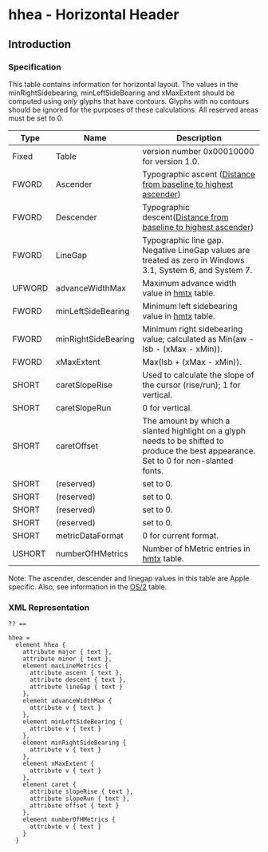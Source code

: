 # hhea - Horizontal Header

## Introduction

### Specification

This table contains information for horizontal layout. The values in the
minRightSidebearing, minLeftSideBearing and xMaxExtent should be
computed using *only* glyphs that have contours. Glyphs with no contours
should be ignored for the purposes of these calculations. All reserved
areas must be set to 0.

| Type   | Name                | Description                                                                                                                            |
| ------ | ------------------- | -------------------------------------------------------------------------------------------------------------------------------------- |
| Fixed  | Table               | version number 0x00010000 for version 1.0.                                                                                             |
| FWORD  | Ascender            | Typographic ascent ([Distance from baseline to highest ascender](http://developer.apple.com/fonts/TTRefMan/RM06/Chap6hhea.html))       |
| FWORD  | Descender           | Typographic descent([Distance from baseline to highest ascender](http://developer.apple.com/fonts/TTRefMan/RM06/Chap6hhea.html))       |
| FWORD  | LineGap             | Typographic line gap. Negative LineGap values are treated as zero in Windows 3.1, System 6, and System 7.                              |
| UFWORD | advanceWidthMax     | Maximum advance width value in [hmtx](#chapter.hmtx) table.                                                                            |
| FWORD  | minLeftSideBearing  | Minimum left sidebearing value in [hmtx](#chapter.hmtx) table.                                                                         |
| FWORD  | minRightSideBearing | Minimum right sidebearing value; calculated as Min(aw - lsb - (xMax - xMin)).                                                          |
| FWORD  | xMaxExtent          | Max(lsb + (xMax - xMin)).                                                                                                              |
| SHORT  | caretSlopeRise      | Used to calculate the slope of the cursor (rise/run); 1 for vertical.                                                                  |
| SHORT  | caretSlopeRun       | 0 for vertical.                                                                                                                        |
| SHORT  | caretOffset         | The amount by which a slanted highlight on a glyph needs to be shifted to produce the best appearance. Set to 0 for non-slanted fonts. |
| SHORT  | (reserved)          | set to 0.                                                                                                                              |
| SHORT  | (reserved)          | set to 0.                                                                                                                              |
| SHORT  | (reserved)          | set to 0.                                                                                                                              |
| SHORT  | (reserved)          | set to 0.                                                                                                                              |
| SHORT  | metricDataFormat    | 0 for current format.                                                                                                                  |
| USHORT | numberOfHMetrics    | Number of hMetric entries in [hmtx](#chapter.hmtx) table.                                                                              |

Note: The ascender, descender and linegap values in this table are Apple
specific. Also, see information in the [OS/2](#chapter.OS2) table.

### XML Representation

    ?? ==
          
    hhea =
      element hhea {
        attribute major { text },
        attribute minor { text },
        element macLineMetrics {
          attribute ascent { text },
          attribute descent { text },
          attribute lineGap { text }
        },
        element advanceWidthMax {
          attribute v { text }
        },
        element minLeftSideBearing {
          attribute v { text }
        },
        element minRightSideBearing {
          attribute v { text }
        },
        element xMaxExtent {
          attribute v { text }
        },
        element caret {
          attribute slopeRise { text },
          attribute slopeRun { text },
          attribute offset { text }
        },
        element numberOfHMetrics {
          attribute v { text }
        }
      }

